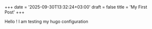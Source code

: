 +++
date = '2025-09-30T13:32:24+03:00'
draft = false
title = 'My First Post'
+++

Hello ! I am testing my  hugo configuration 
